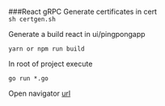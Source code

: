 ###React gRPC
Generate certificates in cert  
``sh certgen.sh``

Generate a build react in ui/pingpongapp

 ``yarn or npm run build``
 
 In root of project execute

``go run *.go``

Open navigator
   [url](https://localhost:8080)
